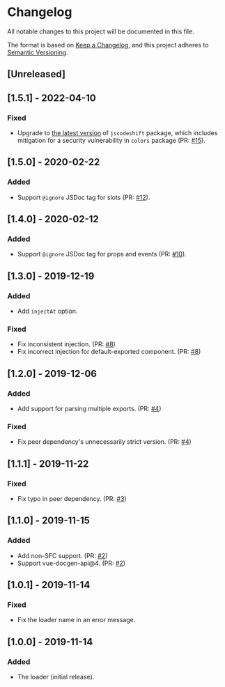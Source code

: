 # Changelog

All notable changes to this project will be documented in this file.

The format is based on [Keep a Changelog](https://keepachangelog.com/en/1.0.0/),
and this project adheres to [Semantic Versioning](https://semver.org/spec/v2.0.0.html).

## [Unreleased]

## [1.5.1] - 2022-04-10

### Fixed

- Upgrade to [the latest version](https://github.com/facebook/jscodeshift/releases/tag/0.13.1) of `jscodeshift` package, which includes mitigation for a security vulnerability in `colors` package (PR: [#15](https://github.com/pocka/vue-docgen-loader/pull/15)).

## [1.5.0] - 2020-02-22

### Added

- Support `@ignore` JSDoc tag for slots (PR: [#12](https://github.com/pocka/vue-docgen-loader/pull/12)).

## [1.4.0] - 2020-02-12

### Added

- Support `@ignore` JSDoc tag for props and events (PR: [#10](https://github.com/pocka/vue-docgen-loader/pull/10)).

## [1.3.0] - 2019-12-19

### Added

- Add `injectAt` option.

### Fixed

- Fix inconsistent injection. (PR: [#8](https://github.com/pocka/vue-docgen-loader/pull/8))
- Fix incorrect injection for default-exported component. (PR: [#8](https://github.com/pocka/vue-docgen-loader/pull/8))

## [1.2.0] - 2019-12-06

### Added

- Add support for parsing multiple exports. (PR: [#4](https://github.com/pocka/vue-docgen-loader/pull/4))

### Fixed

- Fix peer dependency's unnecessarily strict version. (PR: [#4](https://github.com/pocka/vue-docgen-loader/pull/4))

## [1.1.1] - 2019-11-22

### Fixed

- Fix typo in peer dependency. (PR: [#3](https://github.com/pocka/vue-docgen-loader/pull/3))

## [1.1.0] - 2019-11-15

### Added

- Add non-SFC support. (PR: [#2](https://github.com/pocka/vue-docgen-loader/pull/2))
- Support vue-docgen-api@4. (PR: [#2](https://github.com/pocka/vue-docgen-loader/pull/2))

## [1.0.1] - 2019-11-14

### Fixed

- Fix the loader name in an error message.

## [1.0.0] - 2019-11-14

### Added

- The loader (initial release).
